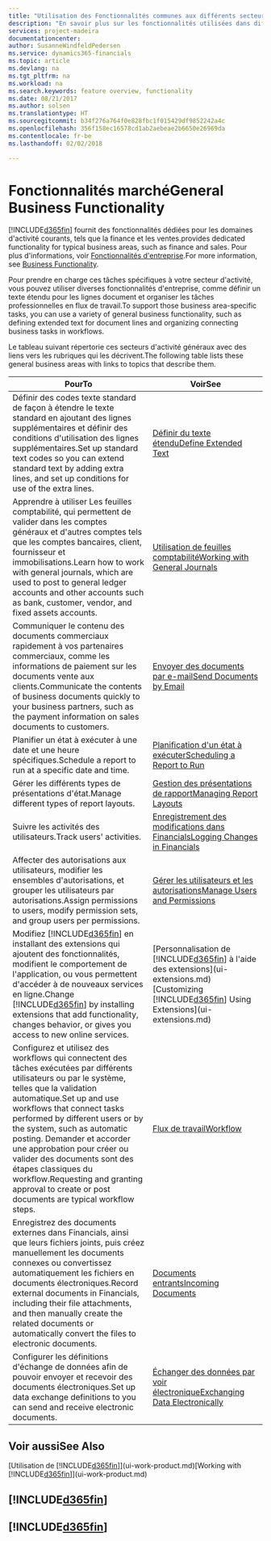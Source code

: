 ```yaml
---
title: "Utilisation des Fonctionnalités communes aux différents secteurs d'activité | Microsoft Docs"
description: "En savoir plus sur les fonctionnalités utilisées dans différents secteurs d'activité dans Finance and Operations, Business edition."
services: project-madeira
documentationcenter: 
author: SusanneWindfeldPedersen
ms.service: dynamics365-financials
ms.topic: article
ms.devlang: na
ms.tgt_pltfrm: na
ms.workload: na
ms.search.keywords: feature overview, functionality
ms.date: 08/21/2017
ms.author: solsen
ms.translationtype: HT
ms.sourcegitcommit: b34f276a764f0e828fbc1f015429df9852242a4c
ms.openlocfilehash: 356f158ec16578cd1ab2aebeae2b6650e26969da
ms.contentlocale: fr-be
ms.lasthandoff: 02/02/2018

---
```

# <a name="general-business-functionality"></a><span data-ttu-id="3bafc-103">Fonctionnalités marché</span><span class="sxs-lookup"><span data-stu-id="3bafc-103">General Business Functionality</span></span>
[!INCLUDE[d365fin](includes/d365fin_md.md)] <span data-ttu-id="3bafc-104">fournit des fonctionnalités dédiées pour les domaines d'activité courants, tels que la finance et les ventes.</span><span class="sxs-lookup"><span data-stu-id="3bafc-104">provides dedicated functionality for typical business areas, such as finance and sales.</span></span> <span data-ttu-id="3bafc-105">Pour plus d'informations, voir [Fonctionnalités d'entreprise](madeira-business-functionality.md).</span><span class="sxs-lookup"><span data-stu-id="3bafc-105">For more information, see [Business Functionality](madeira-business-functionality.md).</span></span>

<span data-ttu-id="3bafc-106">Pour prendre en charge ces tâches spécifiques à votre secteur d'activité, vous pouvez utiliser diverses fonctionnalités d'entreprise, comme définir un texte étendu pour les lignes document et organiser les tâches professionnelles en flux de travail.</span><span class="sxs-lookup"><span data-stu-id="3bafc-106">To support those business area-specific tasks, you can use a variety of general business functionality, such as defining extended text for document lines and organizing connecting business tasks in workflows.</span></span>



<span data-ttu-id="3bafc-107">Le tableau suivant répertorie ces secteurs d'activité généraux avec des liens vers les rubriques qui les décrivent.</span><span class="sxs-lookup"><span data-stu-id="3bafc-107">The following table lists these general business areas with links to topics that describe them.</span></span>

| <span data-ttu-id="3bafc-108">Pour</span><span class="sxs-lookup"><span data-stu-id="3bafc-108">To</span></span> | <span data-ttu-id="3bafc-109">Voir</span><span class="sxs-lookup"><span data-stu-id="3bafc-109">See</span></span> |
| --- | --- |
| <span data-ttu-id="3bafc-110">Définir des codes texte standard de façon à étendre le texte standard en ajoutant des lignes supplémentaires et définir des conditions d'utilisation des lignes supplémentaires.</span><span class="sxs-lookup"><span data-stu-id="3bafc-110">Set up standard text codes so you can extend standard text by adding extra lines, and set up conditions for use of the extra lines.</span></span> |[<span data-ttu-id="3bafc-111">Définir du texte étendu</span><span class="sxs-lookup"><span data-stu-id="3bafc-111">Define Extended Text</span></span>](ui-how-define-ext-text.md) |
| <span data-ttu-id="3bafc-112">Apprendre à utiliser Les feuilles comptabilité, qui permettent de valider dans les comptes généraux et d'autres comptes tels que les comptes bancaires, client, fournisseur et immobilisations.</span><span class="sxs-lookup"><span data-stu-id="3bafc-112">Learn how to work with general journals, which are used to post to general ledger accounts and other accounts such as bank, customer, vendor, and fixed assets accounts.</span></span> |[<span data-ttu-id="3bafc-113">Utilisation de feuilles comptabilité</span><span class="sxs-lookup"><span data-stu-id="3bafc-113">Working with General Journals</span></span>](ui-work-general-journals.md) |
| <span data-ttu-id="3bafc-114">Communiquer le contenu des documents commerciaux rapidement à vos partenaires commerciaux, comme les informations de paiement sur les documents vente aux clients.</span><span class="sxs-lookup"><span data-stu-id="3bafc-114">Communicate the contents of business documents quickly to your business partners, such as the payment information on sales documents to customers.</span></span> |[<span data-ttu-id="3bafc-115">Envoyer des documents par e-mail</span><span class="sxs-lookup"><span data-stu-id="3bafc-115">Send Documents by Email</span></span>](ui-how-send-documents-email.md) |
| <span data-ttu-id="3bafc-116">Planifier un état à exécuter à une date et une heure spécifiques.</span><span class="sxs-lookup"><span data-stu-id="3bafc-116">Schedule a report to run at a specific date and time.</span></span> |[<span data-ttu-id="3bafc-117">Planification d'un état à exécuter</span><span class="sxs-lookup"><span data-stu-id="3bafc-117">Scheduling a Report to Run</span></span>](ui-work-report.md#ScheduleReport) |
| <span data-ttu-id="3bafc-118">Gérer les différents types de présentations d'état.</span><span class="sxs-lookup"><span data-stu-id="3bafc-118">Manage different types of report layouts.</span></span> |[<span data-ttu-id="3bafc-119">Gestion des présentations de rapport</span><span class="sxs-lookup"><span data-stu-id="3bafc-119">Managing Report Layouts</span></span>](ui-manage-report-layouts.md) |
| <span data-ttu-id="3bafc-120">Suivre les activités des utilisateurs.</span><span class="sxs-lookup"><span data-stu-id="3bafc-120">Track users' activities.</span></span>|[<span data-ttu-id="3bafc-121">Enregistrement des modifications dans Financials</span><span class="sxs-lookup"><span data-stu-id="3bafc-121">Logging Changes in Financials</span></span>](across-log-changes.md)|
|<span data-ttu-id="3bafc-122">Affecter des autorisations aux utilisateurs, modifier les ensembles d'autorisations, et grouper les utilisateurs par autorisations.</span><span class="sxs-lookup"><span data-stu-id="3bafc-122">Assign permissions to users, modify permission sets, and group users per permissions.</span></span>|[<span data-ttu-id="3bafc-123">Gérer les utilisateurs et les autorisations</span><span class="sxs-lookup"><span data-stu-id="3bafc-123">Manage Users and Permissions</span></span>](ui-how-users-permissions.md)|
| <span data-ttu-id="3bafc-124">Modifiez [!INCLUDE[d365fin](includes/d365fin_md.md)] en installant des extensions qui ajoutent des fonctionnalités, modifient le comportement de l'application, ou vous permettent d'accéder à de nouveaux services en ligne.</span><span class="sxs-lookup"><span data-stu-id="3bafc-124">Change [!INCLUDE[d365fin](includes/d365fin_md.md)] by installing extensions that add functionality, changes behavior, or gives you access to new online services.</span></span> |<span data-ttu-id="3bafc-125">[Personnalisation de [!INCLUDE[d365fin](includes/d365fin_md.md)] à l'aide des extensions](ui-extensions.md)</span><span class="sxs-lookup"><span data-stu-id="3bafc-125">[Customizing [!INCLUDE[d365fin](includes/d365fin_md.md)] Using Extensions](ui-extensions.md)</span></span> |
|<span data-ttu-id="3bafc-126">Configurez et utilisez des workflows qui connectent des tâches exécutées par différents utilisateurs ou par le système, telles que la validation automatique.</span><span class="sxs-lookup"><span data-stu-id="3bafc-126">Set up and use workflows that connect tasks performed by different users or by the system, such as automatic posting.</span></span> <span data-ttu-id="3bafc-127">Demander et accorder une approbation pour créer ou valider des documents sont des étapes classiques du workflow.</span><span class="sxs-lookup"><span data-stu-id="3bafc-127">Requesting and granting approval to create or post documents are typical workflow steps.</span></span>|[<span data-ttu-id="3bafc-128">Flux de travail</span><span class="sxs-lookup"><span data-stu-id="3bafc-128">Workflow</span></span>](across-workflow.md)|
|<span data-ttu-id="3bafc-129">Enregistrez des documents externes dans Financials, ainsi que leurs fichiers joints, puis créez manuellement les documents connexes ou convertissez automatiquement les fichiers en documents électroniques.</span><span class="sxs-lookup"><span data-stu-id="3bafc-129">Record external documents in Financials, including their file attachments, and then manually create the related documents or automatically convert the files to electronic documents.</span></span>|[<span data-ttu-id="3bafc-130">Documents entrants</span><span class="sxs-lookup"><span data-stu-id="3bafc-130">Incoming Documents</span></span>](across-income-documents.md)|
| <span data-ttu-id="3bafc-131">Configurer les définitions d'échange de données afin de pouvoir envoyer et recevoir des documents électroniques.</span><span class="sxs-lookup"><span data-stu-id="3bafc-131">Set up data exchange definitions to you can send and receive electronic documents.</span></span> |[<span data-ttu-id="3bafc-132">Échanger des données par voir électronique</span><span class="sxs-lookup"><span data-stu-id="3bafc-132">Exchanging Data Electronically</span></span>](across-data-exchange.md) |

## <a name="see-also"></a><span data-ttu-id="3bafc-133">Voir aussi</span><span class="sxs-lookup"><span data-stu-id="3bafc-133">See Also</span></span>
<span data-ttu-id="3bafc-134">[Utilisation de [!INCLUDE[d365fin](includes/d365fin_md.md)]](ui-work-product.md)</span><span class="sxs-lookup"><span data-stu-id="3bafc-134">[Working with [!INCLUDE[d365fin](includes/d365fin_md.md)]](ui-work-product.md)</span></span>

## [!INCLUDE[d365fin](includes/free_trial_md.md)]  
## [!INCLUDE[d365fin](includes/training_link_md.md)]

